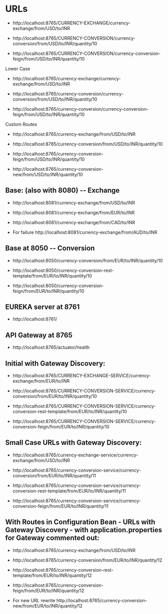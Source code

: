 # URLs


- http://localhost:8765/CURRENCY-EXCHANGE/currency-exchange/from/USD/to/INR

- http://localhost:8765/CURRENCY-CONVERSION/currency-conversion/from/USD/to/INR/quantity/10

- http://localhost:8765/CURRENCY-CONVERSION/currency-conversion-feign/from/USD/to/INR/quantity/10



Lower Case

- http://localhost:8765/currency-exchange/currency-exchange/from/USD/to/INR

- http://localhost:8765/currency-conversion/currency-conversion/from/USD/to/INR/quantity/10

- http://localhost:8765/currency-conversion/currency-conversion-feign/from/USD/to/INR/quantity/10



Custom Routes

- http://localhost:8765/currency-exchange/from/USD/to/INR

- http://localhost:8765/currency-conversion/from/USD/to/INR/quantity/10

- http://localhost:8765/currency-conversion-feign/from/USD/to/INR/quantity/10

- http://localhost:8765/currency-conversion-new/from/USD/to/INR/quantity/10


## Base: (also with 8080) -- Exchange

- http://localhost:8081/currency-exchange/from/USD/to/INR

- http://localhost:8081/currency-exchange/from/EUR/to/INR

- http://localhost:8081/currency-exchange/from/CAD/to/INR

- For failure http://localhost:8081/currency-exchange/from/AUD/to/INR

## Base at 8050 -- Conversion

- http://localhost:8050/currency-conversion/from/EUR/to/INR/quantity/10

- http://localhost:8050/currency-conversion-rest-template/from/EUR/to/INR/quantity/10

- http://localhost:8050/currency-conversion-feign/from/EUR/to/INR/quantity/10

## EUREKA server at 8761

- http://localhost:8761/

## API Gateway at 8765

- http://localhost:8765/actuator/health

## Initial with Gateway Discovery:

- http://localhost:8765/CURRENCY-EXCHANGE-SERVICE/currency-exchange/from/EUR/to/INR

- http://localhost:8765/CURRENCY-CONVERSION-SERVICE/currency-conversion/from/EUR/to/INR/quantity/10

- http://localhost:8765/CURRENCY-CONVERSION-SERVICE/currency-conversion-rest-template/from/EUR/to/INR/quantity/10

- http://localhost:8765/CURRENCY-CONVERSION-SERVICE/currency-conversion-feign/from/EUR/to/INR/quantity/10

## Small Case URLs with Gateway Discovery:

- http://localhost:8765/currency-exchange-service/currency-exchange/from/USD/to/INR

- http://localhost:8765/currency-conversion-service/currency-conversion/from/EUR/to/INR/quantity/11

- http://localhost:8765/currency-conversion-service/currency-conversion-rest-template/from/EUR/to/INR/quantity/11

- http://localhost:8765/currency-conversion-service/currency-conversion-feign/from/EUR/to/INR/quantity/11

## With Routes in Configuration Bean - URLs with Gateway Discovery - with application.properties for Gateway commented out:

- http://localhost:8765/currency-exchange/from/USD/to/INR

- http://localhost:8765/currency-conversion/from/EUR/to/INR/quantity/12

- http://localhost:8765/currency-conversion-rest-template/from/EUR/to/INR/quantity/12

- http://localhost:8765/currency-conversion-feign/from/EUR/to/INR/quantity/12

- For new URL rewrite http://localhost:8765/currency-conversion-new/from/EUR/to/INR/quantity/12

